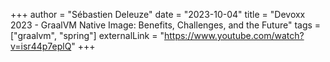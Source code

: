 +++
author = "Sébastien Deleuze"
date = "2023-10-04"
title = "Devoxx 2023 - GraalVM Native Image: Benefits, Challenges, and the Future"
tags = ["graalvm", "spring"]
externalLink = "https://www.youtube.com/watch?v=isr44p7eplQ"
+++